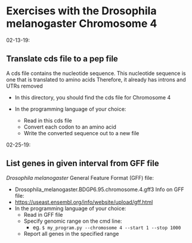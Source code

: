 # Exercises with the Drosophila melanogaster Chromosome 4
02-13-19:

## Translate cds file to a pep file
A cds file contains the nucleotide sequence. This nucleotide sequence is one that is translated to amino acids
Therefore, it already has introns and UTRs removed
- In this directory, you should find the cds file for Chromosome 4

- In the programming language of your choice:
  - Read in this cds file
  - Convert each codon to an amino acid
  - Write the converted sequence out to a new file

02-25-19:

## List genes in given interval from GFF file
<i>Drosophila melanogaster</i> General Feature Format (GFF) file:
- Drosophila_melanogaster.BDGP6.95.chromosome.4.gff3
Info on GFF file:
- https://useast.ensembl.org/info/website/upload/gff.html
- In the programming language of your choice:
  - Read in GFF file
  - Specify genomic range on the cmd line:
    - eg. `$ my_program.py --chromosome 4 --start 1 --stop 1000`
  - Report all genes in the specified range


